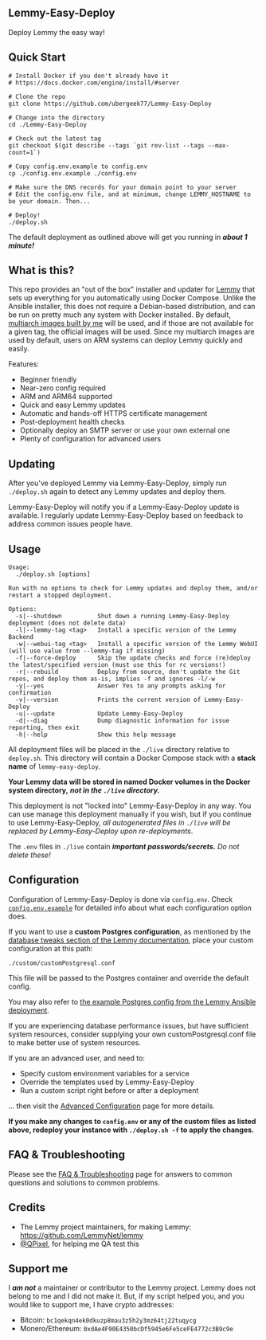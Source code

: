 Lemmy-Easy-Deploy
---

Deploy Lemmy the easy way!

Quick Start
---

```
# Install Docker if you don't already have it
# https://docs.docker.com/engine/install/#server

# Clone the repo
git clone https://github.com/ubergeek77/Lemmy-Easy-Deploy

# Change into the directory
cd ./Lemmy-Easy-Deploy

# Check out the latest tag
git checkout $(git describe --tags `git rev-list --tags --max-count=1`)

# Copy config.env.example to config.env
cp ./config.env.example ./config.env

# Make sure the DNS records for your domain point to your server
# Edit the config.env file, and at minimum, change LEMMY_HOSTNAME to be your domain. Then...

# Deploy!
./deploy.sh
```

The default deployment as outlined above will get you running in ***about 1 minute!***

What is this?
---
This repo provides an "out of the box" installer and updater for [Lemmy](https://join-lemmy.org/) that sets up everything for you automatically using Docker Compose. Unlike the Ansible installer, this does not require a Debian-based distribution, and can be run on pretty much any system with Docker installed. By default, [multiarch images built by me](https://github.com/ubergeek77/lemmy-docker-multiarch) will be used, and if those are not available for a given tag, the official images will be used. Since my multiarch images are used by default, users on ARM systems can deploy Lemmy quickly and easily.

Features:

- Beginner friendly
- Near-zero config required
- ARM and ARM64 supported
- Quick and easy Lemmy updates
- Automatic and hands-off HTTPS certificate management
- Post-deployment health checks
- Optionally deploy an SMTP server or use your own external one
- Plenty of configuration for advanced users

Updating
---

After you've deployed Lemmy via Lemmy-Easy-Deploy, simply run `./deploy.sh` again to detect any Lemmy updates and deploy them.

Lemmy-Easy-Deploy will notify you if a Lemmy-Easy-Deploy update is available. I regularly update Lemmy-Easy-Deploy based on feedback to address common issues people have.

Usage
---

```
Usage:
  ./deploy.sh [options]

Run with no options to check for Lemmy updates and deploy them, and/or restart a stopped deployment.

Options:
  -s|--shutdown          Shut down a running Lemmy-Easy-Deploy deployment (does not delete data)
  -l|--lemmy-tag <tag>   Install a specific version of the Lemmy Backend
  -w|--webui-tag <tag>   Install a specific version of the Lemmy WebUI (will use value from --lemmy-tag if missing)
  -f|--force-deploy      Skip the update checks and force (re)deploy the latest/specified version (must use this for rc versions!)
  -r|--rebuild           Deploy from source, don't update the Git repos, and deploy them as-is, implies -f and ignores -l/-w
  -y|--yes               Answer Yes to any prompts asking for confirmation
  -v|--version           Prints the current version of Lemmy-Easy-Deploy
  -u|--update            Update Lemmy-Easy-Deploy
  -d|--diag              Dump diagnostic information for issue reporting, then exit
  -h|--help              Show this help message
```

All deployment files will be placed in the `./live` directory relative to `deploy.sh`. This directory will contain a Docker Compose stack with a **stack name** of `lemmy-easy-deploy`.

**Your Lemmy data will be stored in named Docker volumes in the Docker system directory,** ***not in the `./live` directory.***

This deployment is not "locked into" Lemmy-Easy-Deploy in any way. You can use manage this deployment manually if you wish, but if you continue to use Lemmy-Easy-Deploy, *all autogenerated files in `./live` will be replaced by Lemmy-Easy-Deploy upon re-deployments*.

The `.env` files in `./live` contain ***important passwords/secrets.*** *Do not delete these!*

Configuration
---

Configuration of Lemmy-Easy-Deploy is done via `config.env`. Check [`config.env.example`](config.env.example) for detailed info about what each configuration option does.

If you want to use a **custom Postgres configuration**, as mentioned by the [database tweaks section of the Lemmy documentation](https://join-lemmy.org/docs/administration/install_docker.html#database-tweaks), place your custom configuration at this path:

```
./custom/customPostgresql.conf
```

This file will be passed to the Postgres container and override the default config.

You may also refer to [the example Postgres config from the Lemmy Ansible deployment](https://github.com/LemmyNet/lemmy-ansible/blob/main/examples/customPostgresql.conf).

If you are experiencing database performance issues, but have sufficient system resources, consider supplying your own customPostgresql.conf file to make better use of system resources.

If you are an advanced user, and need to:

- Specify custom environment variables for a service
- Override the templates used by Lemmy-Easy-Deploy
- Run a custom script right before or after a deployment

... then visit the [Advanced Configuration](ADVANCED_CONFIGURATION.md) page for more details.

**If you make any changes to `config.env` or any of the custom files as listed above, redeploy your instance with `./deploy.sh -f` to apply the changes.**

FAQ & Troubleshooting
---

Please see the [FAQ & Troubleshooting](TROUBLESHOOTING.md) page for answers to common questions and solutions to common problems.

Credits
---

- The Lemmy project maintainers, for making Lemmy: https://github.com/LemmyNet/lemmy
- [@QPixel](https://github.com/QPixel), for helping me QA test this

Support me
---

I ***am not*** a maintainer or contributor to the Lemmy project. Lemmy does not belong to me and I did not make it. But, if my script helped you, and you would like to support me, I have crypto addresses:

- Bitcoin: `bc1qekqn4ek0dkuzp8mau3z5h2y3mz64tj22tuqycg`
- Monero/Ethereum: `0xdAe4F90E4350bcDf5945e6Fe5ceFE4772c3B9c9e`

